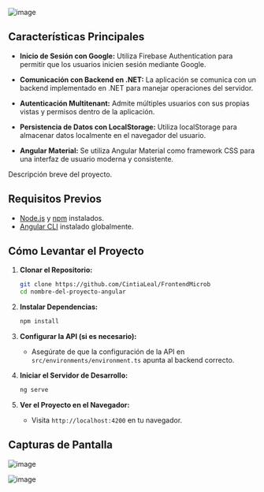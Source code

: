 ![image](https://github.com/CintiaLeal/FrontendMicrob/assets/66495366/ecad806b-c9c5-4e99-b3de-e619c644e903)

## Características Principales

- **Inicio de Sesión con Google:** Utiliza Firebase Authentication para permitir que los usuarios inicien sesión mediante Google.

- **Comunicación con Backend en .NET:** La aplicación se comunica con un backend implementado en .NET para manejar operaciones del servidor.

- **Autenticación Multitenant:** Admite múltiples usuarios con sus propias vistas y permisos dentro de la aplicación.

- **Persistencia de Datos con LocalStorage:** Utiliza localStorage para almacenar datos localmente en el navegador del usuario.

- **Angular Material:** Se utiliza Angular Material como framework CSS para una interfaz de usuario moderna y consistente.

Descripción breve del proyecto.

## Requisitos Previos

- [Node.js](https://nodejs.org/) y [npm](https://www.npmjs.com/) instalados.
- [Angular CLI](https://angular.io/cli) instalado globalmente.

## Cómo Levantar el Proyecto

1. **Clonar el Repositorio:**
    ```bash
    git clone https://github.com/CintiaLeal/FrontendMicrob
    cd nombre-del-proyecto-angular
    ```

2. **Instalar Dependencias:**
    ```bash
    npm install
    ```

3. **Configurar la API (si es necesario):**
    - Asegúrate de que la configuración de la API en `src/environments/environment.ts` apunta al backend correcto.

4. **Iniciar el Servidor de Desarrollo:**
    ```bash
    ng serve
    ```

5. **Ver el Proyecto en el Navegador:**
   - Visita `http://localhost:4200` en tu navegador.

## Capturas de Pantalla

![image](https://github.com/CintiaLeal/FrontendMicrob/assets/66495366/58f0b18c-204b-4828-a7d2-8d4b98f87b1a)

![image](https://github.com/CintiaLeal/FrontendMicrob/assets/66495366/9bab8a4f-0f54-48c4-b7ab-984eb54f706c)


